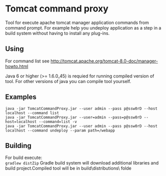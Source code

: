 Tomcat command proxy
====================

Tool for execute apache tomcat manager application commands from command prompt.
For example help you undeploy application as a step in a build system without having to install any plug-ins.

## Using
For command list see http://tomcat.apache.org/tomcat-8.0-doc/manager-howto.html

Java 6 or higher (>= 1.6.0_45) is requied for running compiled version of tool. For other versions of java you can compile tool yourself.

## Examples
```
java -jar TomcatCommandProxy.jar --user admin --pass p@ssw0rD --host localhost --command list
java -jar TomcatCommandProxy.jar --user=admin --pass=p@ssw0rD --host=localhost --command=list -v
java -jar TomcatCommandProxy.jar --user admin --pass p@ssw0rD --host localhost --command undeploy --param path=/webapp
```

## Building
For build execute:  
`gradlew distZip` 
Gradle build system will download additional libraries and build project.Compiled tool will be in build\distributions\ folde


